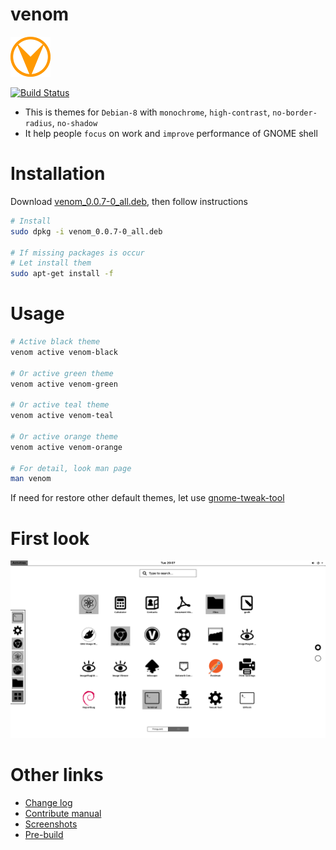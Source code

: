 # venom

![venom-logo](asset/venom-64.png)

[![Build Status](https://travis-ci.org/kevin-leptons/venom.svg?branch=master)](https://travis-ci.org/kevin-leptons/venom)

- This is themes for `Debian-8` with `monochrome`, `high-contrast`,
`no-border-radius`, `no-shadow`
- It help people `focus` on work and `improve` performance of GNOME shell

# Installation

Download [venom_0.0.7-0_all.deb](https://drive.google.com/open?id=0B6Eqm2oY7b1veEVwTkFRSkdTd3c),
then follow instructions

```bash
# Install
sudo dpkg -i venom_0.0.7-0_all.deb

# If missing packages is occur
# Let install them
sudo apt-get install -f
```

# Usage

```bash
# Active black theme
venom active venom-black

# Or active green theme
venom active venom-green

# Or active teal theme
venom active venom-teal

# Or active orange theme
venom active venom-orange

# For detail, look man page
man venom
```

If need for restore other default themes, let use
[gnome-tweak-tool](https://wiki.gnome.org/action/show/Apps/GnomeTweakTool?action=show&redirect=GnomeTweakTool)

# First look

![venom-green](asset/venom-black.png)

# Other links

- [Change log](changelog.md)
- [Contribute manual](doc/dev.md)
- [Screenshots](doc/screenshot.md)
- [Pre-build](https://drive.google.com/open?id=0B6Eqm2oY7b1vVG55VjJrcGE3aU0)
